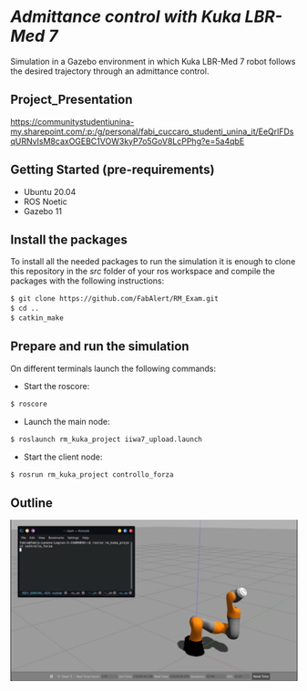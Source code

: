 # _Admittance control with Kuka LBR-Med 7_

Simulation in a Gazebo environment in which Kuka LBR-Med 7 robot follows the desired trajectory through an admittance control.

## Project_Presentation
https://communitystudentiunina-my.sharepoint.com/:p:/g/personal/fabi_cuccaro_studenti_unina_it/EeQrlFDsqURNvIsM8caxOGEBC1VOW3kyP7o5GoV8LcPPhg?e=5a4qbE

## Getting Started (pre-requirements)

- Ubuntu 20.04
- ROS Noetic
- Gazebo 11


## Install the packages

To install all the needed packages to run the simulation it is enough to clone this repository in the _src_ folder of your ros workspace and compile the packages with the following instructions:

```sh
$ git clone https://github.com/FabAlert/RM_Exam.git
$ cd ..
$ catkin_make
```
## Prepare and run the simulation

On different terminals launch the following commands:

- Start the roscore:

```sh
$ roscore
```

- Launch the main node:

```sh
$ roslaunch rm_kuka_project iiwa7_upload.launch
```


- Start the client node: 

```sh
$ rosrun rm_kuka_project controllo_forza 
```

## Outline
![Gazebo](/Images_for_readme/Execution.png) 
